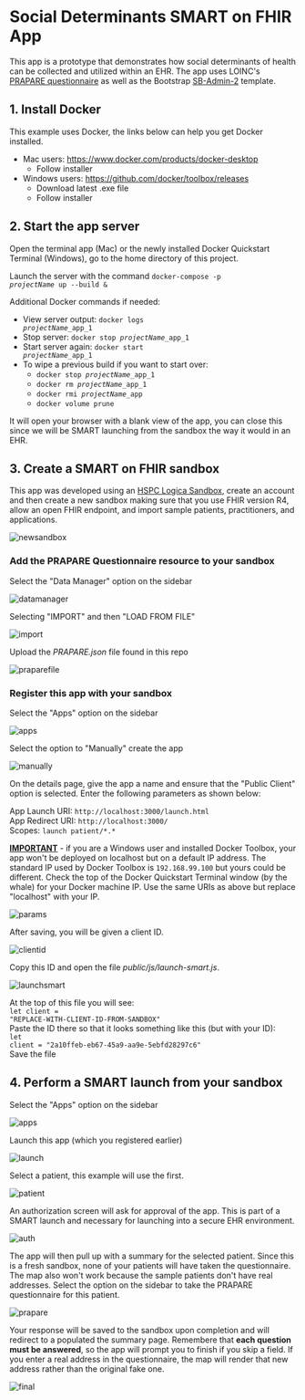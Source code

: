 # Social Determinants SMART on FHIR App
This app is a prototype that demonstrates how social determinants of health can be collected and utilized within an EHR. The app uses LOINC's [PRAPARE questionnaire](https://loinc.org/93025-5/) as well as the Bootstrap [SB-Admin-2](https://github.com/BlackrockDigital/startbootstrap-sb-admin-2) template.

## 1. Install Docker
This example uses Docker, the links below can help you get Docker installed.
* Mac users: https://www.docker.com/products/docker-desktop
    * Follow installer
* Windows users: https://github.com/docker/toolbox/releases
    * Download latest .exe file
    * Follow installer

## 2. Start the app server
Open the terminal app (Mac) or the newly installed Docker Quickstart Terminal (Windows), go to the home directory of this project.

Launch the server with the command <code>docker-compose -p <i>projectName</i> up --build &</code>

Additional Docker commands if needed:
* View server output: <code>docker logs <i>projectName</i>\_app_1</code>
* Stop server: <code>docker stop <i>projectName</i>\_app_1</code>
* Start server again: <code>docker start <i>projectName</i>\_app_1</code>
* To wipe a previous build if you want to start over:
    * <code>docker stop <i>projectName</i>\_app_1</code>
    * <code>docker rm <i>projectName</i>\_app_1</code>
    * <code>docker rmi <i>projectName</i>\_app</code>
    * <code>docker volume prune</code>

It will open your browser with a blank view of the app, you can close this since we will be SMART launching from the sandbox the way it would in an EHR.

## 3. Create a SMART on FHIR sandbox
This app was developed using an [HSPC Logica Sandbox](https://sandbox.logicahealth.org/), create an account and then create a new sandbox making sure that you use FHIR version R4, allow an open FHIR endpoint, and import sample patients, practitioners, and applications.

![newsandbox](img/newsandbox.png)

### Add the PRAPARE Questionnaire resource to your sandbox

Select the "Data Manager" option on the sidebar

![datamanager](img/datamanager.png)

Selecting "IMPORT" and then "LOAD FROM FILE"

![import](img/import.png)

Upload the <i>PRAPARE.json</i> file found in this repo

![praparefile](img/praparefile.png)

### Register this app with your sandbox

Select the "Apps" option on the sidebar

![apps](img/apps.png)

Select the option to "Manually" create the app

![manually](img/manually.png)

On the details page, give the app a name and ensure that the "Public Client" option is selected. Enter the following parameters as shown below:

App Launch URI: <code>http://localhost:3000/launch.html</code><br>
App Redirect URI: <code>http://localhost:3000/</code><br>
Scopes: <code>launch patient/\*.\*</code>

<u><b>IMPORTANT</b></u> - if you are a Windows user and installed Docker Toolbox, your app won't be deployed on localhost but on a default IP address. The standard IP used by Docker Toolbox is <code>192.168.99.100</code> but yours could be different. Check the top of the Docker Quickstart Terminal window (by the whale) for your Docker machine IP. Use the same URIs as above but replace "localhost" with your IP.

![params](img/params.png)

After saving, you will be given a client ID.

![clientid](img/clientid.png)

Copy this ID and open the file <i>public/js/launch-smart.js</i>.

![launchsmart](img/launchsmart.png)

At the top of this file you will see: <br><code>let client = "REPLACE-WITH-CLIENT-ID-FROM-SANDBOX"</code><br>
Paste the ID there so that it looks something like this (but with your ID):<br>
<code>let client = "2a10ffeb-eb67-45a9-aa9e-5ebfd28297c6"</code><br> Save the file

## 4. Perform a SMART launch from your sandbox
Select the "Apps" option on the sidebar

![apps](img/apps.png)

Launch this app (which you registered earlier)

![launch](img/launch.png)

Select a patient, this example will use the first.

![patient](img/patient.png)

An authorization screen will ask for approval of the app. This is part of a SMART launch and necessary for launching into a secure EHR environment.

![auth](img/auth.png)

The app will then pull up with a summary for the selected patient. Since this is a fresh sandbox, none of your patients will have taken the questionnaire. The map also won't work because the sample patients don't have real addresses. Select the option on the sidebar to take the PRAPARE questionnaire for this patient.

![prapare](img/prapare.png)

Your response will be saved to the sandbox upon completion and will redirect to a populated the summary page. Remembere that <b>each question must be answered</b>, so the app will prompt you to finish if you skip a field. If you enter a real address in the questionnaire, the map will render that new address rather than the original fake one.

![final](img/final.png)
